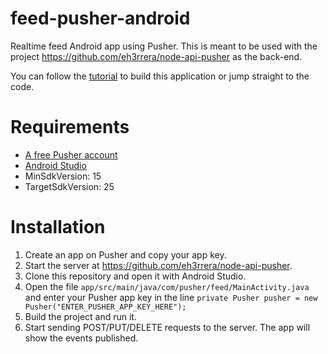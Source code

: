 # feed-pusher-android
Realtime feed Android app using Pusher. This is meant to be used with the project https://github.com/eh3rrera/node-api-pusher as the back-end.

You can follow the [tutorial](https://blog.pusher.com) to build this application or jump straight to the code.

# Requirements

- [A free Pusher account](https://pusher.com)
- [Android Studio](https://developer.android.com/studio/index.html)
- MinSdkVersion: 15
- TargetSdkVersion: 25

# Installation
1. Create an app on Pusher and copy your app key.
2. Start the server at https://github.com/eh3rrera/node-api-pusher.
3. Clone this repository and open it with Android Studio.
4. Open the file `app/src/main/java/com/pusher/feed/MainActivity.java` and enter your Pusher app key in the line `private Pusher pusher = new Pusher("ENTER_PUSHER_APP_KEY_HERE");`
5. Build the project and run it.
6. Start sending POST/PUT/DELETE requests to the server.  The app will show the events published.
